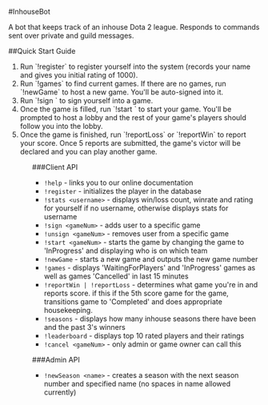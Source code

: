 ﻿#InhouseBot

A bot that keeps track of an inhouse Dota 2 league. Responds to commands sent over private and guild messages.

##Quick Start Guide
<ol>
<li>Run `!register` to register yourself into the system (records your name and gives you initial rating of 1000).</li>
<li>Run `!games` to find current games. If there are no games, run `!newGame` to host a new game. You'll be auto-signed into it.</li>
<li>Run `!sign <gameNum>` to sign yourself into a game.</li>
<li>Once the game is filled, run `!start <gameNum>` to start your game. You'll be prompted to host a lobby and the rest of your game's players should follow you into the lobby.</li>
<li>Once the game is finished, run `!reportLoss` or `!reportWin` to report your score. Once 5 reports are submitted, the game's victor will be declared and you can play another game.</li>
<ol>

###Client API
* `!help` - links you to our online documentation
* `!register` - initializes the player in the database
* `!stats <username>` - displays win/loss count, winrate and rating for yourself if no username, otherwise displays stats for username
* `!sign <gameNum>` - adds user to a specific game
* `!unsign <gameNum>` - removes user from a specific game
* `!start <gameNum>` - starts the game by changing the game to 'InProgress' and displaying who is on which team
* `!newGame` - starts a new game and outputs the new game number
* `!games` - displays 'WaitingForPlayers' and 'InProgress' games as well as games 'Cancelled' in last 15 minutes
* `!reportWin | !reportLoss` - determines what game you're in and reports score. if this if the 5th score game for the game, transitions game to 'Completed' and does appropriate housekeeping.
* `!seasons` - displays how many inhouse seasons there have been and the past 3's winners
* `!leaderboard` - displays top 10 rated players and their ratings
* `!cancel <gameNum>` - only admin or game owner can call this

###Admin API
* `!newSeason <name>` - creates a season with the next season number and specified name (no spaces in name allowed currently)